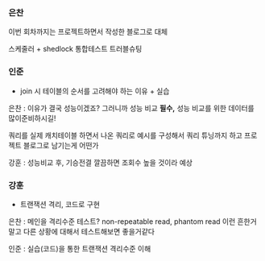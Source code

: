 ### 은찬

이번 회차까지는 프로젝트하면서 작성한 블로그로 대체

스케줄러 + shedlock 통합테스트 트러블슈팅

### 인준

- join 시 테이블의 순서를 고려해야 하는 이유 + 실습

은찬 : 이유가 결국 성능이겠죠? 그러니까 성능 비교 **필수,** 성능 비교를 위한 데이터를 많이준비하시길!

쿼리를 실제 캐치테이블 하면서 나온 쿼리로 예시를 구성해서 쿼리 튜닝까지 하고 프로젝트 블로그로 남기는게 어떤가

강훈 : 성능비교 후, 기승전결 깔끔하면 조회수 높을 것이라 예상

### 강훈

- 트랜잭션 격리, 코드로 구현

은찬 : 메인을 격리수준 테스트? non-repeatable read, phantom read 이런 흔한거말고 다른 상황에 대해서 테스트해보면 좋을거같다

인준 : 실습(코드)을 통한 트랜잭션 격리수준 이해